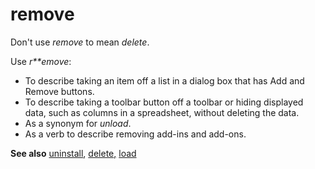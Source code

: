 # remove

Don't use *remove* to mean *delete*. 

Use *r**emove*:

  - To describe taking an item off a list in a dialog box that has Add and Remove buttons. 
  - To
    describe taking a toolbar button off a toolbar or hiding displayed
    data, such as columns in a spreadsheet, without deleting the
    data. 
  - As a synonym for *unload*. 
  - As a verb to describe removing add-ins and add-ons. 

**See also**  [uninstall](https://worldready.cloudapp.net/Styleguide/Read?id=2700&topicid=33611), [delete](https://worldready.cloudapp.net/Styleguide/Read?id=2700&topicid=33613)[,](https://worldready.cloudapp.net/Styleguide/Read?id=2700&topicid=33613) [load](https://worldready.cloudapp.net/Styleguide/Read?id=2700&topicid=33614)
